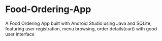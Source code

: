 # Food-Ordering-App
A Food Ordering App built with Android Studio using Java and SQLite, featuring user registration, menu browsing, order details(cart) with good user interface
